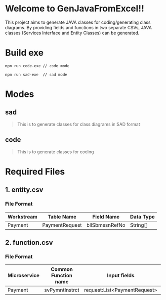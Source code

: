 # Welcome to GenJavaFromExcel!!

This project aims to generate JAVA classes for coding/generating class diagrams. By providing fields and functions in two separate CSVs, JAVA classes (Services Interface and Entity Classes) can be generated.

# Build exe
    npm run code-exe // code mode
    
    npm run sad-exe  // sad mode


# Modes
## sad
> This is to generate classes for class diagrams in SAD format
## code
> This is to generate classes for coding


# Required Files
## 1. entity.csv
### File Format
|Workstream|Table Name|Field Name|Data Type|
|--|--|--|--|
|Payment|PaymentRequest|bllSbmssnRefNo|String[]

## 2. function.csv
### File Format
|Microservice|Common Function name|Input fields|Output filed|
|--|--|--|--|
|Payment|svPymntInstrct|request:List\<PaymentRequest\>|List\<PaymentRequest\>
